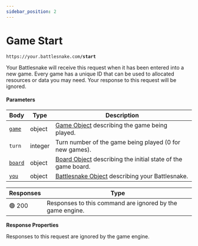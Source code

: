 ```yaml
---
sidebar_position: 2
---
```


# Game Start

`https://your.battlesnake.com`**`/start`**

Your Battlesnake will receive this request when it has been entered into a new game. Every game has a unique ID that can be used to allocated resources or data you may need. Your response to this request will be ignored.

#### Parameters

| Body                            | Type    | Description                                                                      |
| ------------------------------- | ------- | -------------------------------------------------------------------------------- |
| [`game`](../objects/game)       | object  | [Game Object](../objects/game) describing the game being played.                 |
| `turn`                          | integer | Turn number of the game being played (0 for new games).                          |
| [`board`](../objects/board)     | object  | [Board Object](../objects/board) describing the initial state of the game board. |
| [`you`](../objects/battlesnake) | object  | [Battlesnake Object](../objects/battlesnake) describing your Battlesnake.        |

| Responses | Type                                                      |
| --------- | --------------------------------------------------------- |
| 🟢 200     | Responses to this command are ignored by the game engine. |

**Response Properties**

Responses to this request are ignored by the game engine.
